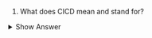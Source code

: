 1. What does CICD mean and stand for?

<details> <summary>Show Answer</summary>
 
<blockquote>

CICD stands for Continuous Integration and Continuous Delivery (or Deployment).

- **Continuous Integration (CI):** It is a software development practice in which developers regularly integrate their code changes into a shared repository. With CI, developers can quickly identify and fix integration issues and ensure that the code is always in a stable state. CI tools automate the building and testing of code changes, which helps catch errors earlier in the development process.

- **Continuous Delivery (CD):** It is the process of automatically deploying code changes to production or staging environments after they have passed the necessary tests. CD ensures that the code is always ready for deployment and reduces the risk of introducing errors into the production environment. CD tools automate the deployment of code changes, which helps reduce the time and effort required to release new features and updates.

Together, CI and CD make up the CICD pipeline, which is a set of processes and tools that automate the building, testing, and deployment of software changes. CICD is a key part of modern software development practices and is critical for teams looking to release software quickly and reliably.

- Jenkis, Github Actions, GitLabs and Codebuild and CodeDeploy in AWS are few CI/CD tools.
  
</blockquote>

</details>
